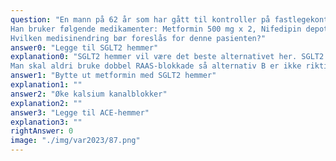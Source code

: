 ```yaml
---
question: "En mann på 62 år som har gått til kontroller på fastlegekontoret for høyt blodtrykk og diabetes type 2 i flere år, kommer til ny kontroll. Han har en eGFR på 58 ml/min/1 73 m2 (ref > 90) , som har falt fra 62 ml/min/1 73 m2 for et halvt år siden. Elektrolytter er normale, Hgb er 14,5g/dL (ref 13,4-17), HbA1C er 66 mmol/mol (ref 20-42) og blodtrykket er 134/82 mmHg. Albumin/kreatinin ratio i urinen er 38 mg/mmol (< 3)
Han bruker følgende medikamenter: Metformin 500 mg x 2, Nifedipin depot 30 mg x 1 (kalsium kanalblokker,) Losartan 100 mg x 1 (angiotensin II antagonist), Simvastatin 20 mg x 1
Hvilken medisinendring bør foreslås for denne pasienten?"
answer0: "Legge til SGLT2 hemmer"
explanation0: "SGLT2 hemmer vil være det beste alternativet her. SGLT2 hemmer vil kunne bedre blodsukkeret, redusere proteinuri og BT og bidra til å bevare nyrefunksjonen over tid. Metformin kan beholdes fordi blodsukkeret er for høyt og eGFR er >30ml/min
Man skal aldri bruke dobbel RAAS-blokkade så alternativ B er ikke riktig. Hvis man øker kalsiumkanalblokkeren, vil BT kunne bli lavere, men det vil ikke påvirke verken blodsukker eller protinurien til det bedre."
answer1: "Bytte ut metformin med SGLT2 hemmer"
explanation1: ""
answer2: "Øke kalsium kanalblokker"
explanation2: ""
answer3: "Legge til ACE-hemmer"
explanation3: ""
rightAnswer: 0
image: "./img/var2023/87.png"
---
```



